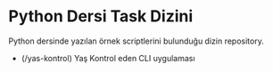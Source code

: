 # Python Dersi Task Dizini

Python dersinde yazılan örnek scriptlerini bulunduğu dizin repository.

- (/yas-kontrol) Yaş Kontrol eden CLI uygulaması
